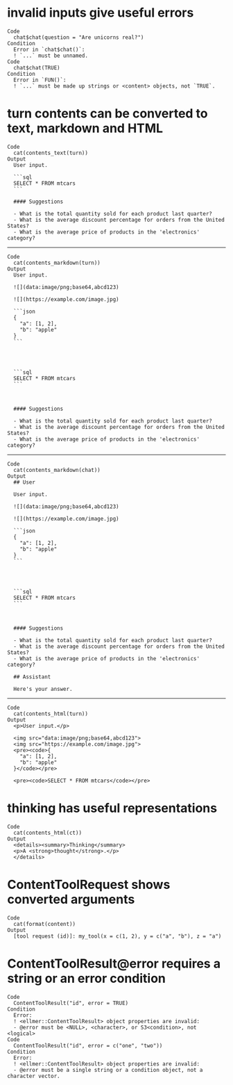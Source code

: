 # invalid inputs give useful errors

    Code
      chat$chat(question = "Are unicorns real?")
    Condition
      Error in `chat$chat()`:
      ! `...` must be unnamed.
    Code
      chat$chat(TRUE)
    Condition
      Error in `FUN()`:
      ! `...` must be made up strings or <content> objects, not `TRUE`.

# turn contents can be converted to text, markdown and HTML

    Code
      cat(contents_text(turn))
    Output
      User input.
      
      ```sql
      SELECT * FROM mtcars
      ```
      
      #### Suggestions
      
      - What is the total quantity sold for each product last quarter?
      - What is the average discount percentage for orders from the United States?
      - What is the average price of products in the 'electronics' category?

---

    Code
      cat(contents_markdown(turn))
    Output
      User input.
      
      ![](data:image/png;base64,abcd123)
      
      ![](https://example.com/image.jpg)
      
      ```json
      {
        "a": [1, 2],
        "b": "apple"
      }
      ```
      
      
      
      
      ```sql
      SELECT * FROM mtcars
      ```
      
      
      
      #### Suggestions
      
      - What is the total quantity sold for each product last quarter?
      - What is the average discount percentage for orders from the United States?
      - What is the average price of products in the 'electronics' category?

---

    Code
      cat(contents_markdown(chat))
    Output
      ## User
      
      User input.
      
      ![](data:image/png;base64,abcd123)
      
      ![](https://example.com/image.jpg)
      
      ```json
      {
        "a": [1, 2],
        "b": "apple"
      }
      ```
      
      
      
      
      ```sql
      SELECT * FROM mtcars
      ```
      
      
      
      #### Suggestions
      
      - What is the total quantity sold for each product last quarter?
      - What is the average discount percentage for orders from the United States?
      - What is the average price of products in the 'electronics' category?
      
      ## Assistant
      
      Here's your answer.

---

    Code
      cat(contents_html(turn))
    Output
      <p>User input.</p>
      
      <img src="data:image/png;base64,abcd123">
      <img src="https://example.com/image.jpg">
      <pre><code>{
        "a": [1, 2],
        "b": "apple"
      }</code></pre>
      
      <pre><code>SELECT * FROM mtcars</code></pre>

# thinking has useful representations

    Code
      cat(contents_html(ct))
    Output
      <details><summary>Thinking</summary>
      <p>A <strong>thought</strong>.</p>
      </details>

# ContentToolRequest shows converted arguments

    Code
      cat(format(content))
    Output
      [tool request (id)]: my_tool(x = c(1, 2), y = c("a", "b"), z = "a")

# ContentToolResult@error requires a string or an error condition

    Code
      ContentToolResult("id", error = TRUE)
    Condition
      Error:
      ! <ellmer::ContentToolResult> object properties are invalid:
      - @error must be <NULL>, <character>, or S3<condition>, not <logical>
    Code
      ContentToolResult("id", error = c("one", "two"))
    Condition
      Error:
      ! <ellmer::ContentToolResult> object properties are invalid:
      - @error must be a single string or a condition object, not a character vector.
